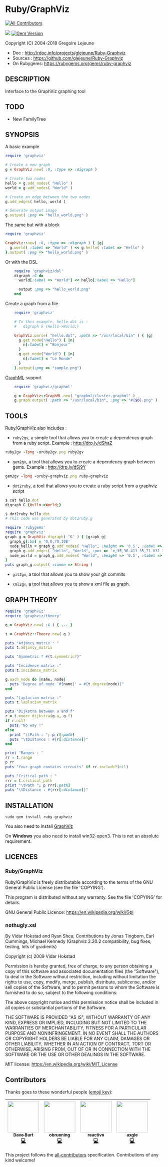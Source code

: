 # Ruby/GraphViz
[![All Contributors](https://img.shields.io/badge/all_contributors-4-orange.svg?style=flat-square)](#contributors)

[<img src="https://secure.travis-ci.org/glejeune/Ruby-Graphviz.svg"
/>](https://travis-ci.org/glejeune/Ruby-Graphviz) [<img
src="https://badge.fury.io/rb/ruby-graphviz.svg" alt="Gem Version"
/>](https://rubygems.org/gems/ruby-graphviz)

Copyright (C) 2004-2018 Gregoire Lejeune

* Doc : http://rdoc.info/projects/glejeune/Ruby-Graphviz
* Sources : https://github.com/glejeune/Ruby-Graphviz
* On Rubygems: https://rubygems.org/gems/ruby-graphviz

## DESCRIPTION

Interface to the GraphViz graphing tool

## TODO

* New FamilyTree


## SYNOPSIS

A basic example

```ruby
require 'graphviz'

# Create a new graph
g = GraphViz.new( :G, :type => :digraph )

# Create two nodes
hello = g.add_nodes( "Hello" )
world = g.add_nodes( "World" )

# Create an edge between the two nodes
g.add_edges( hello, world )

# Generate output image
g.output( :png => "hello_world.png" )
```

The same but with a block

```ruby
require 'graphviz'

GraphViz::new( :G, :type => :digraph ) { |g|
  g.world( :label => "World" ) << g.hello( :label => "Hello" )
}.output( :png => "hello_world.png" )
```

Or with the DSL

```ruby
    require 'graphviz/dsl'
    digraph :G do
      world[:label => "World"] << hello[:label => "Hello"]

      output :png => "hello_world.png"
    end
```

Create a graph from a file 

```ruby
    require 'graphviz'

    # In this example, hello.dot is :
    #   digraph G {Hello->World;}

    GraphViz.parse( "hello.dot", :path => "/usr/local/bin" ) { |g|
      g.get_node("Hello") { |n|
        n[:label] = "Bonjour"
      }
      g.get_node("World") { |n|
        n[:label] = "Le Monde"
      }
    }.output(:png => "sample.png")
```

[GraphML](http://graphml.graphdrawing.org/) support

```ruby
    require 'graphviz/graphml'

    g = GraphViz::GraphML.new( "graphml/cluster.graphml" )
    g.graph.output( :path => "/usr/local/bin", :png => "#{$0}.png" )
```

## TOOLS

Ruby/GraphViz also includes :

* `ruby2gv`, a simple tool that allows you to create a dependency graph from a ruby script. Example : http://drp.ly/dShaZ

```ruby
ruby2gv -Tpng -oruby2gv.png ruby2gv
```

* `gem2gv`, a tool that allows you to create a dependency graph between gems. Example : http://drp.ly/dSj9Y

```ruby
gem2gv -Tpng -oruby-graphviz.png ruby-graphviz
```

* `dot2ruby`, a tool that allows you to create a ruby script from a graphviz script

```ruby
$ cat hello.dot
digraph G {Hello->World;}

$ dot2ruby hello.dot
# This code was generated by dot2ruby.g

require 'rubygems'
require 'graphviz'
graph_g = GraphViz.digraph( "G" ) { |graph_g|
  graph_g[:bb] = '0,0,70,108'
  node_hello = graph_g.add_nodes( "Hello", :height => '0.5', :label => '\N', :pos => '35,90', :width => '0.88889' )
  graph_g.add_edges( "Hello", "World", :pos => 'e,35,36.413 35,71.831 35,64.131 35,54.974 35,46.417' )
  node_world = graph_g.add_nodes( "World", :height => '0.5', :label => '\N', :pos => '35,18', :width => '0.97222' )
}
puts graph_g.output( :canon => String )
```

* `git2gv`, a tool that allows you to show your git commits

* `xml2gv`, a tool that allows you to show a xml file as graph.


## GRAPH THEORY

```ruby
require 'graphviz'
require 'graphviz/theory'

g = GraphViz.new( :G ) { ... }

t = GraphViz::Theory.new( g )

puts "Adjancy matrix : "
puts t.adjancy_matrix

puts "Symmetric ? #{t.symmetric?}"

puts "Incidence matrix :"
puts t.incidence_matrix

g.each_node do |name, node|
  puts "Degree of node `#{name}' = #{t.degree(node)}"
end

puts "Laplacian matrix :"
puts t.laplacian_matrix

puts "Dijkstra between a and f"
r = t.moore_dijkstra(g.a, g.f)
if r.nil?
  puts "No way !"
else
  print "\tPath : "; p r[:path]
  puts "\tDistance : #{r[:distance]}"
end

print "Ranges : "
rr = t.range
p rr
puts "Your graph contains circuits" if rr.include?(nil)

puts "Critical path : "
rrr = t.critical_path
print "\tPath "; p rrr[:path]
puts "\tDistance : #{rrr[:distance]}"
```

## INSTALLATION

```
sudo gem install ruby-graphviz
```

You also need to install [GraphViz](http://www.graphviz.org) 

On **Windows** you also need to install win32-open3. This is not an absolute
requirement.

## LICENCES

### Ruby/GraphViz 

Ruby/GraphViz is freely distributable according to the terms of the GNU
General Public License (see the file 'COPYING').

This program is distributed without any warranty. See the file 'COPYING' for
details.

GNU General Public Licence: https://en.wikipedia.org/wiki/Gpl

### nothugly.xsl

By Vidar Hokstad and Ryan Shea; Contributions by Jonas Tingborn, Earl
Cummings, Michael Kennedy (Graphviz 2.20.2 compatibility, bug fixes, testing,
lots of gradients)

Copyright (c) 2009 Vidar Hokstad

Permission is hereby granted, free of charge, to any person obtaining a copy
of this software and associated documentation files (the "Software"), to deal
in the Software without restriction, including without limitation the rights
to use, copy, modify, merge, publish, distribute, sublicense, and/or sell
copies of the Software, and to permit persons to whom the Software is
furnished to do so, subject to the following conditions:

The above copyright notice and this permission notice shall be included in all
copies or substantial portions of the Software.

THE SOFTWARE IS PROVIDED "AS IS", WITHOUT WARRANTY OF ANY KIND, EXPRESS OR
IMPLIED, INCLUDING BUT NOT LIMITED TO THE WARRANTIES OF MERCHANTABILITY,
FITNESS FOR A PARTICULAR PURPOSE AND NONINFRINGEMENT. IN NO EVENT SHALL THE
AUTHORS OR COPYRIGHT HOLDERS BE LIABLE FOR ANY CLAIM, DAMAGES OR OTHER
LIABILITY, WHETHER IN AN ACTION OF CONTRACT, TORT OR OTHERWISE, ARISING FROM,
OUT OF OR IN CONNECTION WITH THE SOFTWARE OR THE USE OR OTHER DEALINGS IN THE
SOFTWARE.

MIT license: https://en.wikipedia.org/wiki/MIT_License

## Contributors

Thanks goes to these wonderful people ([emoji key](https://github.com/kentcdodds/all-contributors#emoji-key)):

<!-- ALL-CONTRIBUTORS-LIST:START - Do not remove or modify this section -->
<!-- prettier-ignore -->
| [<img src="https://avatars0.githubusercontent.com/u/139988?v=4" width="100px;"/><br /><sub><b>Dave Burt</b></sub>](https://github.com/dburt)<br />[💻](https://github.com/glejeune/Ruby-Graphviz/commits?author=dburt "Code") | [<img src="https://avatars2.githubusercontent.com/u/146361?v=4" width="100px;"/><br /><sub><b>obruening</b></sub>](https://github.com/obruening)<br />[💻](https://github.com/glejeune/Ruby-Graphviz/commits?author=obruening "Code") | [<img src="https://avatars0.githubusercontent.com/u/49928?v=4" width="100px;"/><br /><sub><b>reactive</b></sub>](https://github.com/reactive)<br />[💻](https://github.com/glejeune/Ruby-Graphviz/commits?author=reactive "Code") | [<img src="https://avatars2.githubusercontent.com/u/21093?v=4" width="100px;"/><br /><sub><b>axgle</b></sub>](https://github.com/axgle)<br />[💻](https://github.com/glejeune/Ruby-Graphviz/commits?author=axgle "Code") |
| :---: | :---: | :---: | :---: |
<!-- ALL-CONTRIBUTORS-LIST:END -->

This project follows the [all-contributors](https://github.com/kentcdodds/all-contributors) specification. Contributions of any kind welcome!